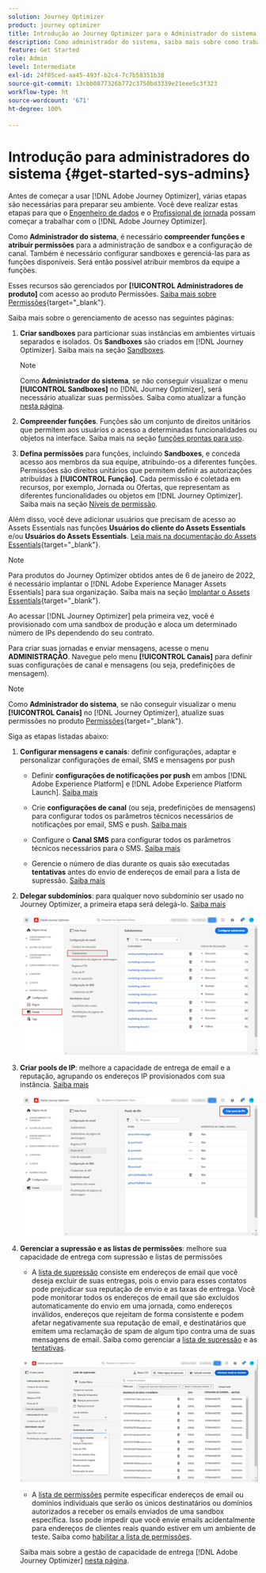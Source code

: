 ```yaml
---
solution: Journey Optimizer
product: journey optimizer
title: Introdução ao Journey Optimizer para o Administrador do sistema
description: Como administrador do sistema, saiba mais sobre como trabalhar com o Journey Optimizer
feature: Get Started
role: Admin
level: Intermediate
exl-id: 24f85ced-aa45-493f-b2c4-7c7b58351b38
source-git-commit: 13cbb0877326b772c3750bd3339e21eee5c3f323
workflow-type: ht
source-wordcount: '671'
ht-degree: 100%

---
```


# Introdução para administradores do sistema {#get-started-sys-admins}

Antes de começar a usar [!DNL Adobe Journey Optimizer], várias etapas são necessárias para preparar seu ambiente.  Você deve realizar estas etapas para que o [Engenheiro de dados](data-engineer.md) e o [Profissional de jornada](marketer.md) possam começar a trabalhar com o [!DNL Adobe Journey Optimizer].

Como **Administrador do sistema**, é necessário **compreender funções e atribuir permissões** para a administração de sandbox e a configuração de canal. Também é necessário configurar sandboxes e gerenciá-las para as funções disponíveis. Será então possível atribuir membros da equipe a funções.

Esses recursos são gerenciados por **[!UICONTROL Administradores de produto]** com acesso ao produto Permissões. [Saiba mais sobre Permissões](../../administration/permissions.md){target="_blank"}.

Saiba mais sobre o gerenciamento de acesso nas seguintes páginas:

1. **Criar sandboxes** para particionar suas instâncias em ambientes virtuais separados e isolados. Os **Sandboxes** são criados em [!DNL Journey Optimizer]. Saiba mais na seção [Sandboxes](../../administration/sandboxes.md).

   >[!NOTE]
   >Como **Administrador do sistema**, se não conseguir visualizar o menu **[!UICONTROL Sandboxes]** no [!DNL Journey Optimizer], será necessário atualizar suas permissões. Saiba como atualizar a função [nesta página](../../administration/permissions.md#edit-product-profile).

1. **Compreender funções**. Funções são um conjunto de direitos unitários que permitem aos usuários o acesso a determinadas funcionalidades ou objetos na interface. Saiba mais na seção [funções prontas para uso](../../administration/ootb-product-profiles.md).

1. **Defina permissões** para funções, incluindo **Sandboxes**, e conceda acesso aos membros da sua equipe, atribuindo-os a diferentes funções. Permissões são direitos unitários que permitem definir as autorizações atribuídas à **[!UICONTROL Função]**. Cada permissão é coletada em recursos, por exemplo, Jornada ou Ofertas, que representam as diferentes funcionalidades ou objetos em [!DNL Journey Optimizer]. Saiba mais na seção [Níveis de permissão](../../administration/high-low-permissions.md).

Além disso, você deve adicionar usuários que precisam de acesso ao Assets Essentials nas funções **Usuários do cliente do Assets Essentials** e/ou **Usuários do Assets Essentials**. [Leia mais na documentação do Assets Essentials](https://experienceleague.adobe.com/docs/experience-manager-assets-essentials/help/deploy-administer.html?lang=pt-BR){target="_blank"}.

>[!NOTE]
>Para produtos do Journey Optimizer obtidos antes de 6 de janeiro de 2022, é necessário implantar o [!DNL Adobe Experience Manager Assets Essentials] para sua organização. Saiba mais na seção [Implantar o Assets Essentials](https://experienceleague.adobe.com/docs/experience-manager-assets-essentials/help/deploy-administer.html?lang=pt-BR){target="_blank"}.

Ao acessar [!DNL Journey Optimizer] pela primeira vez, você é provisionado com uma sandbox de produção e aloca um determinado número de IPs dependendo do seu contrato.

Para criar suas jornadas e enviar mensagens, acesse o menu **ADMINISTRAÇÃO**. Navegue pelo menu **[!UICONTROL Canais]** para definir suas configurações de canal e mensagens (ou seja, predefinições de mensagem).

>[!NOTE]
>Como **Administrador do sistema**, se não conseguir visualizar o menu **[!UICONTROL Canais]** no [!DNL Journey Optimizer], atualize suas permissões no produto [Permissões](../../administration/permissions.md){target="_blank"}.
>

Siga as etapas listadas abaixo:

1. **Configurar mensagens e canais**: definir configurações, adaptar e personalizar configurações de email, SMS e mensagens por push

   * Definir **configurações de notificações por push** em ambos [!DNL Adobe Experience Platform] e [!DNL Adobe Experience Platform Launch]. [Saiba mais](../../push/push-gs.md)

   * Crie **configurações de canal** (ou seja, predefinições de mensagens) para configurar todos os parâmetros técnicos necessários de notificações por email, SMS e push. [Saiba mais](../../configuration/channel-surfaces.md)

   * Configure o **Canal SMS** para configurar todos os parâmetros técnicos necessários para o SMS. [Saiba mais](../../sms/sms-configuration.md)

   * Gerencie o número de dias durante os quais são executadas **tentativas** antes do envio de endereços de email para a lista de supressão. [Saiba mais](../../configuration/manage-suppression-list.md)

1. **Delegar subdomínios**: para qualquer novo subdomínio ser usado no Journey Optimizer, a primeira etapa será delegá-lo. [Saiba mais](../../configuration/about-subdomain-delegation.md)

   ![](../assets/subdomain.png)

1. **Criar pools de IP**: melhore a capacidade de entrega de email e a reputação, agrupando os endereços IP provisionados com sua instância. [Saiba mais](../../configuration/ip-pools.md)

   ![](../assets/ip-pool.png)

1. **Gerenciar a supressão e as listas de permissões**: melhore sua capacidade de entrega com supressão e listas de permissões

   * A [lista de supressão](../../reports/suppression-list.md) consiste em endereços de email que você deseja excluir de suas entregas, pois o envio para esses contatos pode prejudicar sua reputação de envio e as taxas de entrega. Você pode monitorar todos os endereços de email que são excluídos automaticamente do envio em uma jornada, como endereços inválidos, endereços que rejeitam de forma consistente e podem afetar negativamente sua reputação de email, e destinatários que emitem uma reclamação de spam de algum tipo contra uma de suas mensagens de email. Saiba como gerenciar a [lista de supressão](../../configuration/manage-suppression-list.md) e as [tentativas](../../configuration/retries.md).

   ![](../assets/suppression-list-filtering-example.png)

   * A [lista de permissões](../../configuration/allow-list.md) permite especificar endereços de email ou domínios individuais que serão os únicos destinatários ou domínios autorizados a receber os emails enviados de uma sandbox específica. Isso pode impedir que você envie emails acidentalmente para endereços de clientes reais quando estiver em um ambiente de teste. Saiba como [habilitar a lista de permissões](../../configuration/allow-list.md).

   Saiba mais sobre a gestão de capacidade de entrega [!DNL Adobe Journey Optimizer] [nesta página](../../reports/deliverability.md).
